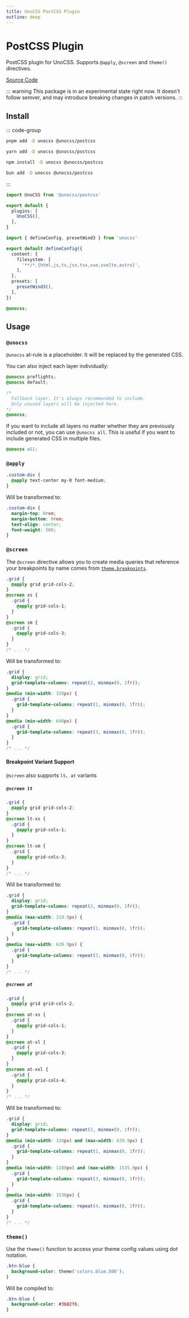 ```yaml
---
title: UnoCSS PostCSS Plugin
outline: deep
---
```


# PostCSS Plugin

PostCSS plugin for UnoCSS. Supports `@apply`, `@screen` and `theme()` directives.

[Source Code](https://github.com/unocss/unocss/tree/main/packages-integrations/postcss)

::: warning
This package is in an experimental state right now. It doesn't follow semver, and may introduce breaking changes in patch versions.
:::

## Install

::: code-group

```bash [pnpm]
pnpm add -D unocss @unocss/postcss
```

```bash [yarn]
yarn add -D unocss @unocss/postcss
```

```bash [npm]
npm install -D unocss @unocss/postcss
```

```bash [bun]
bun add -D unocss @unocss/postcss
```

:::

```ts [postcss.config.mjs]
import UnoCSS from '@unocss/postcss'

export default {
  plugins: [
    UnoCSS(),
  ],
}
```

```ts [uno.config.ts]
import { defineConfig, presetWind3 } from 'unocss'

export default defineConfig({
  content: {
    filesystem: [
      '**/*.{html,js,ts,jsx,tsx,vue,svelte,astro}',
    ],
  },
  presets: [
    presetWind3(),
  ],
})
```

```css [style.css]
@unocss;
```

## Usage

### `@unocss`

`@unocss` at-rule is a placeholder. It will be replaced by the generated CSS.

You can also inject each layer individually:

```css [style.css]
@unocss preflights;
@unocss default;

/*
  Fallback layer. It's always recommended to include.
  Only unused layers will be injected here.
*/
@unocss;
```

If you want to include all layers no matter whether they are previously included or not, you can use `@unocss all`. This is useful if you want to include generated CSS in multiple files.

```css
@unocss all;
```

### `@apply`

```css
.custom-div {
  @apply text-center my-0 font-medium;
}
```

Will be transformed to:

```css
.custom-div {
  margin-top: 0rem;
  margin-bottom: 0rem;
  text-align: center;
  font-weight: 500;
}
```

### `@screen`

The `@screen` directive allows you to create media queries that reference your breakpoints by name comes from [`theme.breakpoints`](https://github.com/unocss/unocss/blob/main/README.md#extend-theme).

```css
.grid {
  @apply grid grid-cols-2;
}
@screen xs {
  .grid {
    @apply grid-cols-1;
  }
}
@screen sm {
  .grid {
    @apply grid-cols-3;
  }
}
/* ... */
```

Will be transformed to:

```css
.grid {
  display: grid;
  grid-template-columns: repeat(2, minmax(0, 1fr));
}
@media (min-width: 320px) {
  .grid {
    grid-template-columns: repeat(1, minmax(0, 1fr));
  }
}
@media (min-width: 640px) {
  .grid {
    grid-template-columns: repeat(3, minmax(0, 1fr));
  }
}
/* ... */
```

#### Breakpoint Variant Support

`@screen` also supports `lt`、`at` variants

##### `@screen lt`

```css
.grid {
  @apply grid grid-cols-2;
}
@screen lt-xs {
  .grid {
    @apply grid-cols-1;
  }
}
@screen lt-sm {
  .grid {
    @apply grid-cols-3;
  }
}
/* ... */
```

Will be transformed to:

```css
.grid {
  display: grid;
  grid-template-columns: repeat(2, minmax(0, 1fr));
}
@media (max-width: 319.9px) {
  .grid {
    grid-template-columns: repeat(1, minmax(0, 1fr));
  }
}
@media (max-width: 639.9px) {
  .grid {
    grid-template-columns: repeat(3, minmax(0, 1fr));
  }
}
/* ... */
```

##### `@screen at`

```css
.grid {
  @apply grid grid-cols-2;
}
@screen at-xs {
  .grid {
    @apply grid-cols-1;
  }
}
@screen at-xl {
  .grid {
    @apply grid-cols-3;
  }
}
@screen at-xxl {
  .grid {
    @apply grid-cols-4;
  }
}
/* ... */
```

Will be transformed to:

```css
.grid {
  display: grid;
  grid-template-columns: repeat(2, minmax(0, 1fr));
}
@media (min-width: 320px) and (max-width: 639.9px) {
  .grid {
    grid-template-columns: repeat(1, minmax(0, 1fr));
  }
}
@media (min-width: 1280px) and (max-width: 1535.9px) {
  .grid {
    grid-template-columns: repeat(3, minmax(0, 1fr));
  }
}
@media (min-width: 1536px) {
  .grid {
    grid-template-columns: repeat(4, minmax(0, 1fr));
  }
}
/* ... */
```

### `theme()`

Use the `theme()` function to access your theme config values using dot notation.

```css
.btn-blue {
  background-color: theme('colors.blue.500');
}
```

Will be compiled to:

```css
.btn-blue {
  background-color: #3b82f6;
}
```

